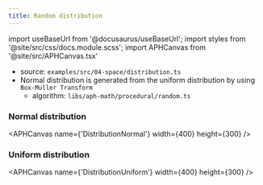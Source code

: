 ```yaml
---
title: Random distribution
---
```


import useBaseUrl from '@docusaurus/useBaseUrl';
import styles from '@site/src/css/docs.module.scss';
import APHCanvas from '@site/src/APHCanvas.tsx'

- source: `examples/src/04-space/distribution.ts`
- Normal distribution is generated from the uniform distribution by using `Box-Muller Transform`
  - algorithm: `libs/aph-math/procedural/random.ts`

### Normal distribution

<APHCanvas name={'DistributionNormal'} width={400} height={300} />

### Uniform distribution

<APHCanvas name={'DistributionUniform'} width={400} height={300} />

